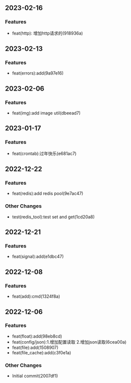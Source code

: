 
## 2023-02-16
### Features
- feat(http): 增加http请求的(918936a)


## 2023-02-13
### Features
- feat(errors):add(9a97e16)


## 2023-02-06
### Features
- feat(img):add image util(dbeead7)


## 2023-01-17
### Features
- feat(crontab):过年快乐(e681ac7)


## 2022-12-22
### Features
- feat(redis):add redis pool(9e7ac47)

### Other Changes
- test(redis_tool):test set and get(1cd20a8)


## 2022-12-21
### Features
- feat(signal):add(e1dbc47)


## 2022-12-08
### Features
- feat(add):cmd(1324f8a)


## 2022-12-06
### Features
- feat(float):add(98eb8cd)
- feat(config/json):1.增加配置读取 2.增加json读取(6cea00a)
- feat(file):add(1508907)
- feat(file_cache):add(c3f0e1a)

### Other Changes
- Initial commit(2007df1)

